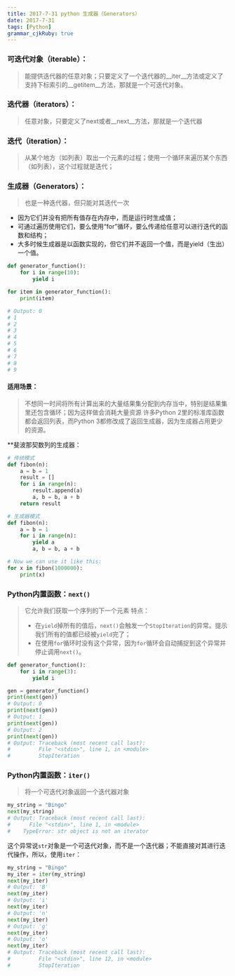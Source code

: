 ```yaml
---
title: 2017-7-31 python 生成器（Generators）
date: 2017-7-31
tags: [Python]
grammar_cjkRuby: true
---
```

### 可迭代对象（iterable）：
> 能提供迭代器的任意对象；只要定义了一个迭代器的__iter__方法或定义了支持下标索引的__getitem__方法，那就是一个可迭代对象。

### 迭代器（iterators）：
> 任意对象，只要定义了next或者__next__方法，那就是一个迭代器

### 迭代（iteration）：
> 从某个地方（如列表）取出一个元素的过程；使用一个循环来遍历某个东西（如列表），这个过程就是迭代；

### 生成器（Generators）：
> 也是一种迭代器，但只能对其迭代一次
 - 因为它们并没有把所有值存在内存中，而是运行时生成值；
 - 可通过遍历使用它们，要么使用“for”循环，要么传递给任意可以进行迭代的函数和结构；
 - 大多时候生成器是以函数实现的，但它们并不返回一个值，而是yield（生出）一个值。
```python
def generator_function():
    for i in range(10):
        yield i

for item in generator_function():
    print(item)

# Output: 0
# 1
# 2
# 3
# 4
# 5
# 6
# 7
# 8
# 9
```
#### 适用场景：
> 不想同一时间将所有计算出来的大量结果集分配到内存当中，特别是结果集里还包含循环；因为这样做会消耗大量资源 
> 许多Python 2里的标准库函数都会返回列表，而Python 3都修改成了返回生成器，因为生成器占用更少的资源。

**斐波那契数列的生成器：

```python
# 传统模式
def fibon(n):
    a = b = 1
    result = []
    for i in range(n):
        result.append(a)
        a, b = b, a + b
    return result

# 生成器模式
def fibon(n):
    a = b = 1
    for i in range(n):
        yield a
        a, b = b, a + b

# Now we can use it like this:
for x in fibon(1000000):
    print(x)
```
### Python内置函数：`next()`
> 它允许我们获取一个序列的下一个元素
> 特点：
> - 在`yield`掉所有的值后，`next()`会触发一个`StopIteration`的异常。提示我们所有的值都已经被`yield`完了；
> - 在使用`for`循环时没有这个异常，因为`for`循环会自动捕捉到这个异常并停止调用`next()`。
```python
def generator_function():
    for i in range(3):
        yield i

gen = generator_function()
print(next(gen))
# Output: 0
print(next(gen))
# Output: 1
print(next(gen))
# Output: 2
print(next(gen))
# Output: Traceback (most recent call last):
#         File "<stdin>", line 1, in <module>
#         StopIteration
```


### Python内置函数：`iter()`
> 将一个可迭代对象返回一个迭代器对象
```python
my_string = "Bingo"
next(my_string)
# Output: Traceback (most recent call last):
#      File "<stdin>", line 1, in <module>
#    TypeError: str object is not an iterator
```
这个异常说`str`对象是一个可迭代对象，而不是一个迭代器；不能直接对其进行迭代操作，所以，使用`iter`：
```python
my_string = "Bingo"
my_iter = iter(my_string)
next(my_iter)
# Output: 'B'
next(my_iter)
# Output: 'i'
next(my_iter)
# Output: 'n'
next(my_iter)
# Output: 'g'
next(my_iter)
# Output: 'o'
next(my_iter)
# Output: Traceback (most recent call last):
#         File "<stdin>", line 12, in <module>
#         StopIteration
```
